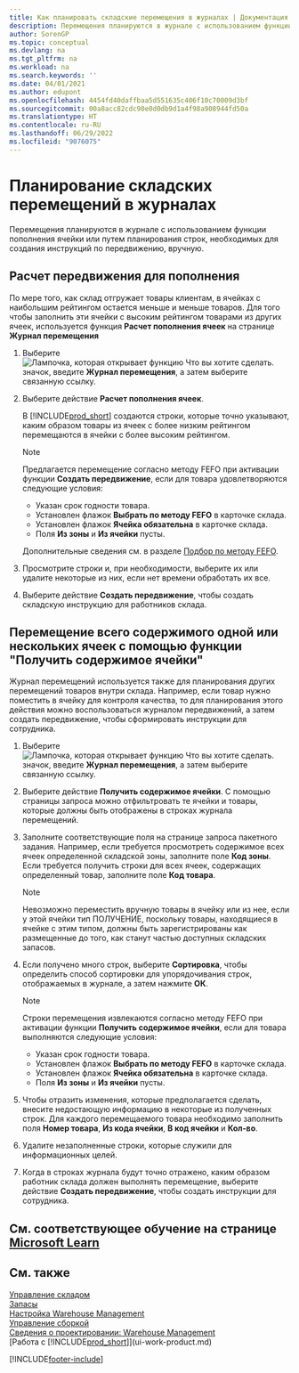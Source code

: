 ```yaml
---
title: Как планировать складские перемещения в журналах | Документация Майкрософт
description: Перемещения планируются в журнале с использованием функции пополнения ячейки или путем планирования строк, необходимых для создания инструкций по передвижению, вручную.
author: SorenGP
ms.topic: conceptual
ms.devlang: na
ms.tgt_pltfrm: na
ms.workload: na
ms.search.keywords: ''
ms.date: 04/01/2021
ms.author: edupont
ms.openlocfilehash: 4454fd40daffbaa5d551635c406f10c70009d3bf
ms.sourcegitcommit: 00a8acc82cdc90e0d0db9d1a4f98a908944fd50a
ms.translationtype: HT
ms.contentlocale: ru-RU
ms.lasthandoff: 06/29/2022
ms.locfileid: "9076075"
---
```

# <a name="plan-warehouse-movements-in-worksheets"></a>Планирование складских перемещений в журналах

Перемещения планируются в журнале с использованием функции пополнения ячейки или путем планирования строк, необходимых для создания инструкций по передвижению, вручную.  

## <a name="to-calculate-a-replenishment-movement"></a>Расчет передвижения для пополнения

По мере того, как склад отгружает товары клиентам, в ячейках с наибольшим рейтингом остается меньше и меньше товаров. Для того чтобы заполнить эти ячейки с высоким рейтингом товарами из других ячеек, используется функция **Расчет пополнения ячеек** на странице **Журнал перемещения**

1.  Выберите ![Лампочка, которая открывает функцию Что вы хотите сделать.](media/ui-search/search_small.png "Что вы хотите сделать") значок, введите **Журнал перемещения**, а затем выберите связанную ссылку.  
2.  Выберите действие **Расчет пополнения ячеек**.  

    В [!INCLUDE[prod_short](includes/prod_short.md)] создаются строки, которые точно указывают, каким образом товары из ячеек с более низким рейтингом перемещаются в ячейки с более высоким рейтингом.  

    > [!NOTE]  
    >  Предлагается перемещение согласно методу FEFO при активации функции **Создать передвижение**, если для товара удовлетворяются следующие условия:  
    >   
    >  -   Указан срок годности товара.  
    > -   Установлен флажок **Выбрать по методу FEFO** в карточке склада.  
    > -   Установлен флажок **Ячейка обязательна** в карточке склада.  
    > -   Поля **Из зоны** и **Из ячейки** пусты.  

    Дополнительные сведения см. в разделе [Подбор по методу FEFO](warehouse-picking-by-fefo.md).  

3.  Просмотрите строки и, при необходимости, выберите их или удалите некоторые из них, если нет времени обработать их все.  
4.  Выберите действие **Создать передвижение**, чтобы создать складскую инструкцию для работников склада.  

## <a name="to-move-the-entire-contents-of-one-or-more-bins-by-using-the-get-bin-content-function"></a>Перемещение всего содержимого одной или нескольких ячеек с помощью функции "Получить содержимое ячейки"

Журнал перемещений используется также для планирования других перемещений товаров внутри склада. Например, если товар нужно поместить в ячейку для контроля качества, то для планирования этого действия можно воспользоваться журналом передвижений, а затем создать передвижение, чтобы сформировать инструкции для сотрудника.  

1.  Выберите ![Лампочка, которая открывает функцию Что вы хотите сделать.](media/ui-search/search_small.png "Что вы хотите сделать") значок, введите **Журнал перемещения**, а затем выберите связанную ссылку.  
2.  Выберите действие **Получить содержимое ячейки**. С помощью страницы запроса можно отфильтровать те ячейки и товары, которые должны быть отображены в строках журнала перемещений.  
3.  Заполните соответствующие поля на странице запроса пакетного задания. Например, если требуется просмотреть содержимое всех ячеек определенной складской зоны, заполните поле **Код зоны**. Если требуется получить строки для всех ячеек, содержащих определенный товар, заполните поле **Код товара**.  

    > [!NOTE]  
    >  Невозможно переместить вручную товары в ячейку или из нее, если у этой ячейки тип ПОЛУЧЕНИЕ, поскольку товары, находящиеся в ячейке с этим типом, должны быть зарегистрированы как размещенные до того, как станут частью доступных складских запасов.  

4.  Если получено много строк, выберите **Сортировка**, чтобы определить способ сортировки для упорядочивания строк, отображаемых в журнале, а затем нажмите **ОК**.  

    > [!NOTE]  
    >  Строки перемещения извлекаются согласно методу FEFO при активации функции **Получить содержимое ячейки**, если для товара выполняются следующие условия:  
    >   
    >  -   Указан срок годности товара.  
    > -   Установлен флажок **Выбрать по методу FEFO** в карточке склада.  
    > -   Установлен флажок **Ячейка обязательна** в карточке склада.  
    > -   Поля **Из зоны** и **Из ячейки** пусты.  

5.  Чтобы отразить изменения, которые предполагается сделать, внесите недостающую информацию в некоторые из полученных строк. Для каждого перемещаемого товара необходимо заполнить поля **Номер товара**, **Из кода ячейки**, **В код ячейки** и **Кол-во**.  
6.  Удалите незаполненные строки, которые служили для информационных целей.  
7.  Когда в строках журнала будут точно отражено, каким образом работник склада должен выполнять перемещение, выберите действие **Создать передвижение**, чтобы создать инструкции для сотрудника.  

## <a name="see-related-training-at-microsoft-learn"></a>См. соответствующее обучение на странице [Microsoft Learn](/learn/modules/move-items/)

## <a name="see-also"></a>См. также

[Управление складом](warehouse-manage-warehouse.md)  
[Запасы](inventory-manage-inventory.md)  
[Настройка Warehouse Management](warehouse-setup-warehouse.md)     
[Управление сборкой](assembly-assemble-items.md)    
[Сведения о проектировании: Warehouse Management](design-details-warehouse-management.md)  
[Работа с [!INCLUDE[prod_short](includes/prod_short.md)]](ui-work-product.md)


[!INCLUDE[footer-include](includes/footer-banner.md)]